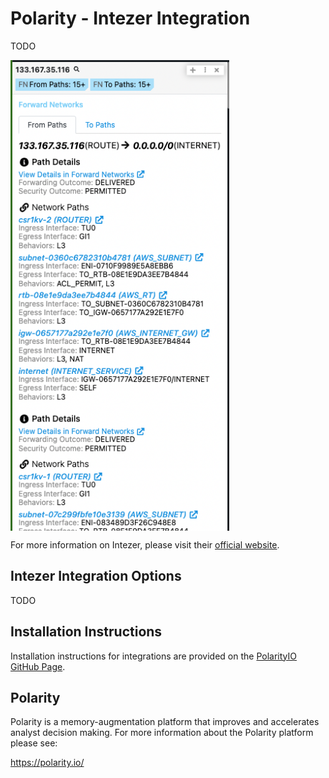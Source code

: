 # Polarity - Intezer Integration

TODO

<div style="display:flex; align-items: flex-start; justify-content:flex-start; align-items:flex-start; margin-bottom: 7px">
  <img width="350" alt="Integration Example Paths" src="./assets/overlay.png">
</div>

For more information on Intezer, please visit their [official website](https://intezer.com/).

## Intezer Integration Options
TODO

## Installation Instructions

Installation instructions for integrations are provided on the [PolarityIO GitHub Page](https://polarityio.github.io/).

## Polarity

Polarity is a memory-augmentation platform that improves and accelerates analyst decision making.  For more information about the Polarity platform please see:

https://polarity.io/

